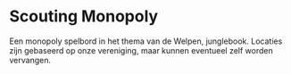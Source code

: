 # Scouting Monopoly
Een monopoly spelbord in het thema van de Welpen, junglebook. Locaties zijn gebaseerd op onze vereniging, maar kunnen eventueel zelf worden vervangen.
